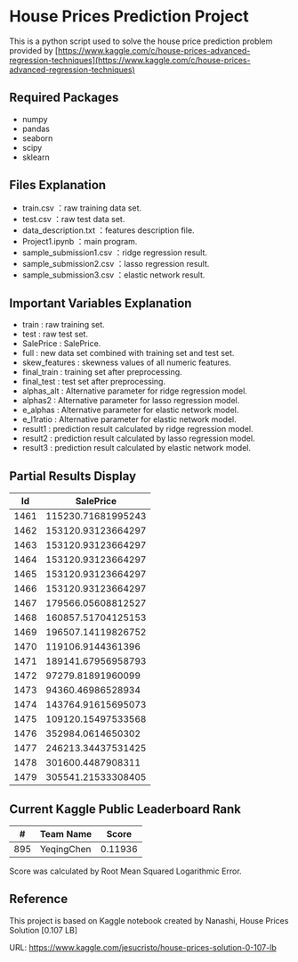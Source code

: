 # House Prices Prediction Project

This is a python script used to solve the house price prediction problem provided by [https://www.kaggle.com/c/house-prices-advanced-regression-techniques](https://www.kaggle.com/c/house-prices-advanced-regression-techniques)

## Required Packages
- numpy
- pandas
- seaborn
- scipy
- sklearn

## Files Explanation
- train.csv ：raw training data set.
- test.csv ：raw test data set.
- data_description.txt ：features description file.
- Project1.ipynb ：main program.
- sample_submission1.csv ：ridge regression result.
- sample_submission2.csv ：lasso regression result.
- sample_submission3.csv ：elastic network result.

## Important Variables Explanation
- train : raw training set.
- test : raw test set.
- SalePrice : SalePrice. 
- full : new data set combined with training set and test set.
- skew_features : skewness values of all numeric features.
- final_train : training set after preprocessing.
- final_test : test set after preprocessing.
- alphas_alt : Alternative parameter for ridge regression model.
- alphas2 : Alternative parameter for lasso regression model.
- e_alphas : Alternative parameter for elastic network model.
- e_l1ratio : Alternative parameter for elastic network model.
- result1 : prediction result calculated by ridge regression model.
- result2 : prediction result calculated by lasso regression model.
- result3 : prediction result calculated by elastic network model.

## Partial Results Display

|Id   |SalePrice          |
|-----|-------------------|
|1461 |115230.71681995243 |
|1462 |153120.93123664297 |
|1463 |153120.93123664297 |
|1464 |153120.93123664297 |
|1465 |153120.93123664297 |
|1466 |153120.93123664297 |
|1467 |179566.05608812527 |
|1468 |160857.51704125153 |
|1469 |196507.14119826752 |
|1470 |119106.9144361396  |
|1471 |189141.67956958793 |
|1472 |97279.81891960099  |
|1473 |94360.46986528934  |
|1474 |143764.91615695073 |
|1475 |109120.15497533568 |
|1476 |352984.0614650302  |
|1477 |246213.34437531425 |
|1478 |301600.4487908311  |
|1479 |305541.21533308405 |

## Current Kaggle Public Leaderboard Rank

|#    |Team Name    |Score    |
|-----|-------------|---------|
| 895 | YeqingChen  | 0.11936 |

Score was calculated by Root Mean Squared Logarithmic Error. 

## Reference
This project is based on Kaggle notebook created by Nanashi, House Prices Solution [0.107 LB]

URL: https://www.kaggle.com/jesucristo/house-prices-solution-0-107-lb
